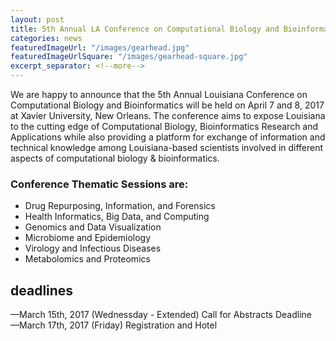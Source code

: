 ```yaml
---
layout: post
title: 5th Annual LA Conference on Computational Biology and Bioinformatics
categories: news
featuredImageUrl: "/images/gearhead.jpg"
featuredImageUrlSquare: "/images/gearhead-square.jpg"
excerpt_separator: <!--more-->
---
```

<p>We are happy to announce that the 5th Annual Louisiana Conference on Computational Biology and Bioinformatics will be held on April 7 and 8, 2017 at Xavier University, <!--more-->New Orleans. The conference aims to expose Louisiana to the cutting edge of Computational Biology, Bioinformatics Research and Applications while also providing a platform for exchange of information and technical knowledge among Louisiana-based scientists involved in different aspects of computational biology & bioinformatics.</p>
<h3>Conference Thematic Sessions are:</h3>
<ul>
  <li>Drug Repurposing, Information, and Forensics</li>
  <li>Health Informatics, Big Data, and Computing</li>
  <li>Genomics and Data Visualization</li>
  <li>Microbiome and Epidemiology</li>
  <li>Virology and Infectious Diseases</li>
  <li>Metabolomics and Proteomics</li>
</ul>
<h2>deadlines</h2>
<p>—March 15th, 2017 (Wednessday - Extended) Call for Abstracts Deadline<br>—March 17th, 2017 (Friday) Registration and Hotel</p>
<!-- This button should be generated dynamically because it is optional and not appropriate for all blog posts. it you do generate it, be sure to include the classes listed inside the button tag below -->
